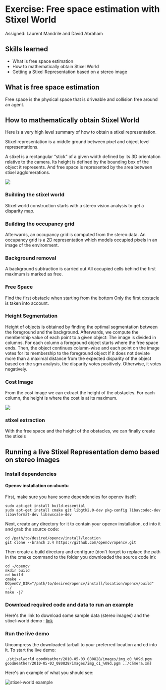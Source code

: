 # Exercise: Free space estimation with Stixel World

Assigned: Laurent Mandrile and David Abraham

## Skills learned

- What is free space estimation
- How to mathematically obtain Stixel World
- Getting a Stixel Representation based on a stereo image

## What is free space estimation

Free space is the physical space that is driveable and collision free around an agent.

## How to mathematically obtain Stixel World

Here is a very high level summary of how to obtain a stixel representation.

Stixel representation is a middle ground between pixel and object level representations.

A stixel is a rectangular “stick” of a given width defined by its 3D orientation relative to the camera. Its height is defined by the bounding box of the object it represents. And free space is represented by the area between stixel agglomerations.


<div figure-id="fig:example1" figure-class="flow-subfigures">
    <img figure-id="stixel obtaining flow" src='evolution.png'/>
</div>


### Building the stixel world

Stixel world construction starts with a stereo vision analysis to get a disparity map.

### Building the occupancy grid 

Afterwards, an occupancy grid is computed from the stereo data.
An occupancy grid is a 2D representation which models occupied pixels in an image of the environment.

### Background removal

A background subtraction is carried out All occupied cells behind the first maximum is marked as free.

### Free Space

Find the first obstacle when starting from the bottom Only the first obstacle is taken into account.

### Height Segmentation 

Height of objects is obtained by finding the optimal segmentation between the foreground and the background.
Afterwards, we compute the membership value of each point to a given object: The image is divided in columns. For each column a foreground object starts where the free space ends.
Then, the object continues column-wise and each point on the image votes for its membership to the foreground object
If it does not deviate more than a maximal distance from the expected disparity of the object based on the sgm analysis, the disparity votes positively. Otherwise, it votes negatively.

### Cost Image 

From the cost image we can extract the height of the obstacles. For each column, the height is where the cost is at its maximum.


<div figure-id="fig:example2" figure-class="flow-subfigures">
    <img figure-id="Cost function" src='cost.png'/>
</div>


### stixel extraction

With the free space and the height of the obstacles, we can finally create the stixels

## Running a live Stixel Representation demo based on stereo images

### Install dependencies

#### Opencv installation on ubuntu

First, make sure you have some dependencies for opencv itself:

```
sudo apt-get install build-essential
sudo apt-get install cmake git libgtk2.0-dev pkg-config libavcodec-dev libavformat-dev libswscale-dev
```

Next, create any directory for it to contain your opencv installation, cd into it and grab the source code:

```
cd /path/to/desired/opencv/install/location
git clone --branch 3.4 https://github.com/opencv/opencv.git
```

Then create a build directory and configure (don't forget to replace the path in the cmake command to the folder you downloaded the source code in):

```
cd ~/opencv
mkdir build
cd build
cmake -DOpenCV_DIR="/path/to/desired/opencv/install/location/opencv/build" ../
make -j7
```

### Download required code and data to run an example

Here's the link to download some sample data (stereo images) and the stixel-world demo : [link](https://drive.google.com/open?id=1Qmjo0ie79VV4dZ23e99a3eo7q_dGQRHe)

### Run the live demo

Uncompress the downloaded tarball to your preferred location and cd into it. To start the live demo:

```
./stixelworld goodWeather/2010-05-03_080828/images/img_c0_%09d.pgm goodWeather/2010-05-03_080828/images/img_c1_%09d.pgm ../camera.xml
```

Here's an example of what you should see:

![stixel-world example](stixel-world-demo.gif)
